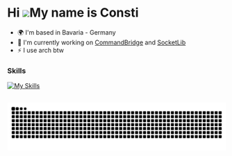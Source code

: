 Hi ![](https://user-images.githubusercontent.com/18350557/176309783-0785949b-9127-417c-8b55-ab5a4333674e.gif)My name is Consti
==============================================================================================================================

* 🌍  I'm based in Bavaria - Germany
* 🚀  I'm currently working on [CommandBridge](https://github.com/72-S/CommandBridge) and [SocketLib](https://github.com/72-S/SocketLib)
* ⚡  I use arch btw

### Skills
[![My Skills](https://skillicons.dev/icons?i=c,cpp,rust,java,linux,arch,neovim)](https://skillicons.dev)


<br clear="both">

<img src="https://raw.githubusercontent.com/72-S/72-S/output/snake.svg" alt="Snake animation" />

###
